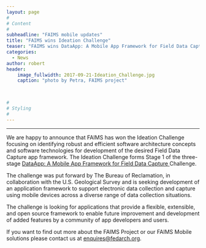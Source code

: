 ```yaml
---
layout: page
#
# Content
#
subheadline: "FAIMS mobile updates"
title: "FAIMS wins Ideation Challenge"
teaser: "FAIMS wins DataApp: A Mobile App Framework for Field Data Capture Challenge"
categories:
  - News
author: robert
header:
    image_fullwidth: 2017-09-21-Ideation_Challenge.jpg
    caption: "photo by Petra, FAIMS project" 
    


#
# Styling
#
---
```


<hr/>

We are happy to announce that FAIMS has won the Ideation Challenge focusing on identifying robust and efficient software architecture concepts and software technologies for development of the desired Field Data Capture app framework. The Ideation Challenge forms Stage 1 of the three-stage [DataApp: A Mobile App Framework for Field Data Capture ](https://www.challenge.gov/challenge/dataapp-a-mobile-app-framework-for-field-data-capture-stage-1/) Challenge.

The challenge was put forward by The Bureau of Reclamation, in collaboration with the U.S. Geological Survey and is seeking development of an application framework to support electronic data collection and capture using mobile devices across a diverse range of data collection situations. 

The challenge is looking for applications that provide a flexible, extensible, and open source framework to enable future improvement and development of added features by a community of app developers and users.

If you want to find out more about the FAIMS Project or our FAIMS Mobile solutions please contact us at enquires@fedarch.org.